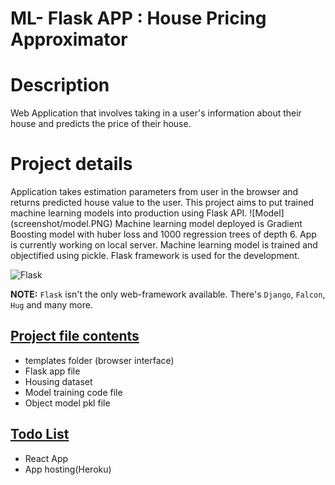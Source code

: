 # ML- Flask APP : House Pricing Approximator

<h1><b>Description</h1></b> Web Application that involves  
taking in a user's information about their house and predicts the price of their house.</b></i>

<h1><b>Project details</h1></b> Application takes estimation parameters from user in the browser and returns predicted house value to the user. This project aims to put trained machine learning models into production using Flask API.
![Model](screenshot/model.PNG)
Machine learning model deployed is Gradient Boosting model with huber loss and 1000 regression trees of depth 6. App is currently working on local server.
Machine learning model is trained and objectified using pickle. Flask framework is used for the development. 

![Flask](https://upload.wikimedia.org/wikipedia/commons/thumb/3/3c/Flask_logo.svg/640px-Flask_logo.svg.png)

__NOTE:__ `Flask` isn't the only web-framework available. There's `Django`, `Falcon`, `Hug` and many more. 

<h2><u>Project file contents</h2></u>
<ul>
           <li> templates folder (browser interface)</li>
           <li> Flask app file </li>
           <li> Housing dataset </li>
           <li> Model training code file </li>
           <li> Object model pkl file </li>
</ul>

<h2><u>Todo List</h2></u>
<ul>
           <li> React App </li>
           <li> App hosting(Heroku) </li>
<ul>

           
